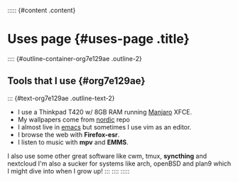 ::::: {#content .content}
# Uses page {#uses-page .title}

:::: {#outline-container-org7e129ae .outline-2}
## Tools that I use {#org7e129ae}

::: {#text-org7e129ae .outline-text-2}
-   I use a Thinkpad T420 w/ 8GB RAM running [Manjaro](https://manjaro.org/) XFCE.
-   My wallpapers come from [nordic](https://github.com/linuxdotexe/nordic-wallpapers) repo
-   I almost live in [emacs](https://emacs.org/) but sometimes I use vim as an editor.
-   I browse the web with **Firefox-esr**.
-   I listen to music with **mpv** and **EMMS**.

I also use some other great software like cwm, tmux, **syncthing** and nextcloud I\'m also a sucker for systems like arch, openBSD and plan9 which I might dive into when I grow up!
:::
::::
:::::
